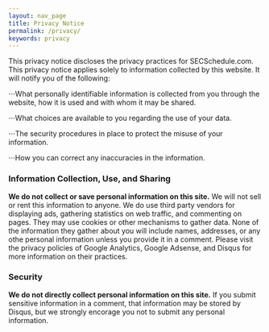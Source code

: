 ```yaml
---
layout: nav_page
title: Privacy Notice
permalink: /privacy/
keywords: privacy
---
```


This privacy notice discloses the privacy practices for SECSchedule.com. This privacy notice applies solely to information collected by this website. It will notify you of the following:


 ⋅⋅⋅What personally identifiable information is collected from you through the website, how it is used and with whom it may be shared.

⋅⋅⋅What choices are available to you regarding the use of your data.

⋅⋅⋅The security procedures in place to protect the misuse of your information.
    
 ⋅⋅⋅How you can correct any inaccuracies in the information.


### Information Collection, Use, and Sharing
**We do not collect or save personal information on this site.** We will not sell or rent this information to anyone. We do use third party vendors for displaying ads, gathering statistics on web traffic, and commenting on pages. They may use cookies or other mechanisms to gather data. None of the information they gather about you will include names, addresses, or any othe personal information unless you provide it in a comment. Please visit the privacy policies of Google Analytics, Google Adsense, and Disqus for more information on their practices. 


### Security
**We do not directly collect personal information on this site.** If you submit sensitive information in a comment, that information may be stored by Disqus, but we strongly encorage you not to submit any personal information.
